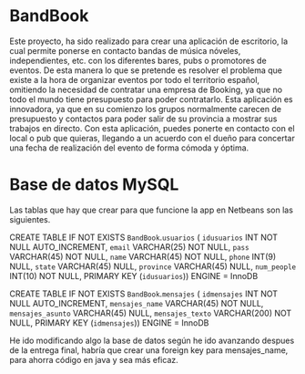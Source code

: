 # BandBook
Este proyecto, ha sido realizado para crear una aplicación de escritorio, la cual permite ponerse en contacto bandas de música nóveles, independientes, etc. con los diferentes bares, pubs o promotores de eventos. De esta manera lo que se pretende es resolver el problema que existe a la hora de organizar eventos por todo el territorio español, omitiendo la necesidad de contratar una empresa de Booking, ya que no todo el mundo tiene presupuesto para poder contratarlo. Esta aplicación es innovadora, ya que en su comienzo los grupos normalmente carecen de presupuesto y contactos para poder salir de su provincia a mostrar sus trabajos en directo. Con esta aplicación, puedes ponerte en contacto con el local o pub que quieras, llegando a un acuerdo con el dueño para concertar una fecha de realización del evento de forma cómoda y óptima.

# Base de datos MySQL
Las tablas que hay que crear para que funcione la app en Netbeans son las siguientes.

CREATE TABLE IF NOT EXISTS `BandBook`.`usuarios` (
`idusuarios` INT NOT NULL AUTO_INCREMENT,
`email` VARCHAR(25) NOT NULL,
`pass` VARCHAR(45) NOT NULL,
`name` VARCHAR(45) NOT NULL,
`phone` INT(9) NULL,
`state` VARCHAR(45) NULL,
`province` VARCHAR(45) NULL,
`num_people` INT(10) NOT NULL,
PRIMARY KEY (`idusuarios`))
ENGINE = InnoDB

CREATE TABLE IF NOT EXISTS `BandBook`.`mensajes` (
`idmensajes` INT NOT NULL AUTO_INCREMENT,
`mensajes_name` VARCHAR(45) NOT NULL,
`mensajes_asunto` VARCHAR(45) NULL,
`mensajes_texto` VARCHAR(200) NOT NULL,
PRIMARY KEY (`idmensajes`))
ENGINE = InnoDB

He ido modificando algo la base de datos según he ido avanzando despues de la entrega final, habría que crear una foreign key para mensajes_name, para ahorra código en java y sea más eficaz.
